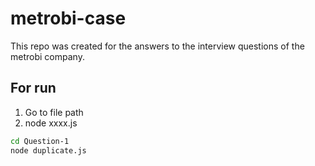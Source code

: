 # metrobi-case
This repo was created for the answers to the interview questions of the metrobi company.

## For run 
1. Go to file path  
2. node xxxx.js      

```bash
cd Question-1
node duplicate.js    
```
